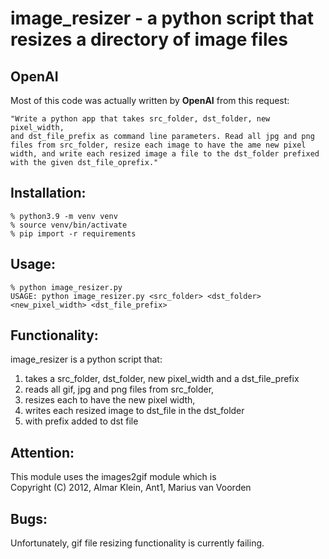 # image_resizer - a python script that resizes a directory of image files  

## OpenAI
Most of this code was actually written by **OpenAI** from this request:

    "Write a python app that takes src_folder, dst_folder, new pixel_width,  
    and dst_file_prefix as command line parameters. Read all jpg and png   
    files from src_folder, resize each image to have the ame new pixel   
    width, and write each resized image a file to the dst_folder prefixed   
    with the given dst_file_oprefix."


## Installation:
    % python3.9 -m venv venv
    % source venv/bin/activate
    % pip import -r requirements

## Usage:
    % python image_resizer.py 
    USAGE: python image_resizer.py <src_folder> <dst_folder> <new_pixel_width> <dst_file_prefix>

## Functionality: 
image_resizer is a python script that:  
1. takes a src_folder, dst_folder, new pixel_width and a dst_file_prefix  
1. reads all gif, jpg and png files from src_folder,   
1. resizes each to have the new pixel width,   
1. writes each resized image to dst_file in the dst_folder   
1. with prefix added to dst file  

## Attention:
This module uses the images2gif module which is  
Copyright (C) 2012, Almar Klein, Ant1, Marius van Voorden  
    
## Bugs:  
Unfortunately, gif file resizing functionality is currently failing.

